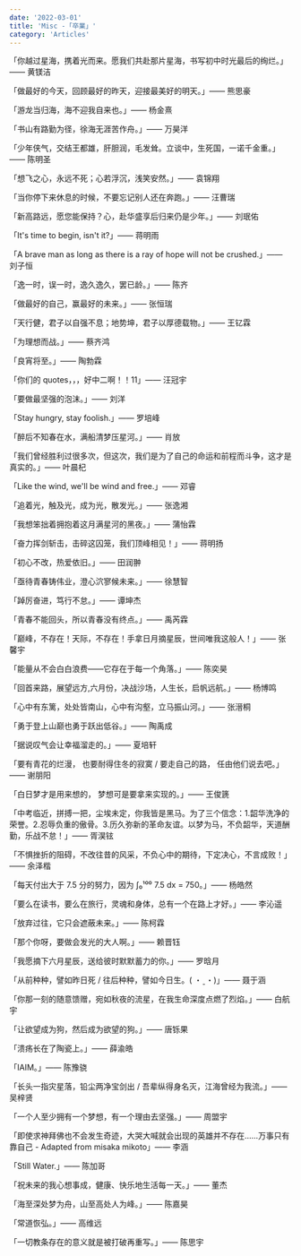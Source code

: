 ```yaml
---
date: '2022-03-01'
title: 'Misc -「卒業」'
category: 'Articles'
---
```


<p></p>

「你越过星海，携着光而来。愿我们共赴那片星海，书写初中时光最后的绚烂。」—— 黄镁洁

「做最好的今天，回顾最好的昨天，迎接最美好的明天。」—— 熊思豪

「游龙当归海，海不迎我自来也。」—— 杨金熹

「书山有路勤为径，徐海无涯苦作舟。」—— 万昊洋

「少年侠气，交结王都雄，肝胆润，毛发耸。立谈中，生死国，一诺千金重。」—— 陈明圣

「想飞之心，永远不死；心若浮沉，浅笑安然。」—— 袁锦翔

「当你停下来休息的时候，不要忘记别人还在奔跑。」—— 汪曹瑞

「新高路远，愿您能保持？心，赴华盛享后归来仍是少年。」—— 刘珉佑

「It's time to begin, isn't it?」—— 蒋明雨

「A brave man as long as there is a ray of hope will not be crushed.」—— 刘子恒

「逸一时，误一时，逸久逸久，罢已龄。」—— 陈齐

「做最好的自己，赢最好的未来。」—— 张恒瑞

「天行健，君子以自强不息；地势坤，君子以厚德载物。」—— 王钇霖

「为理想而战。」—— 蔡齐鸿

「良宵将至。」—— 陶勃霖

「你们的 quotes，，，好中二啊！！11」—— 汪冠宇

「要做最坚强的泡沫。」—— 刘洋

「Stay hungry, stay foolish.」—— 罗培峰

「醉后不知春在水，满船清梦压星河。」—— 肖放

「我们曾经胜利过很多次，但这次，我们是为了自己的命运和前程而斗争，这才是真实的。」—— 叶晨杞

「Like the wind, we'll be wind and free.」—— 邓睿

「追着光，触及光，成为光，散发光。」—— 张逸湘

「我想笨拙着拥抱着这月满星河的黑夜。」—— 蒲怡霖

「奋力挥剑斩击，击碎这囚笼，我们顶峰相见！」—— 蒋明扬

「初心不改，热爱依旧。」—— 田润翀

「亟待青春铸伟业，澄心泬寥候未来。」—— 徐慧智

「踔厉奋进，笃行不怠。」—— 谭坤杰

「青春不能回头，所以青春没有终点。」—— 禹芮霖

「巅峰，不存在！天际，不存在！手拿日月摘星辰，世间唯我这般人！」—— 张馨宇

「能量从不会白白浪费——它存在于每一个角落。」—— 陈奕昊

「回首来路，展望远方,六月份，决战沙场，人生长，启帆远航。」—— 杨博鸣

「心中有东篱，处处皆南山，心中有沟壑，立马振山河。」—— 张溍桐

「勇于登上山巅也勇于跃出低谷。」—— 陶禹成

「据说叹气会让幸福溜走的。」—— 夏培轩

「要有青花的烂漫， 也要耐得住冬的寂寞 / 要走自己的路， 任由他们说去吧。」—— 谢朋阳

「白日梦才是用来想的， 梦想可是要拿来实现的。」—— 王俊篪

「中考临近，拼搏一把，尘埃未定，你我皆是黑马。为了三个信念：1.韶华洗净的荣誉。2.忍辱负重的傲骨。3.历久弥新的革命友谊。以梦为马，不负韶华，天道酬勤，乐战不怠！」—— 胥淏铉

「不惧挫折的阻碍，不改往昔的风采，不负心中的期待，下定决心，不言成败！」—— 余泽楷

「每天付出大于 7.5 分的努力，因为 ∫₀¹⁰⁰ 7.5 dx = 750。」—— 杨皓然

「要么在读书，要么在旅行，灵魂和身体，总有一个在路上才好。」—— 李沁遥

「放弃过往，它只会遮蔽未来。」—— 陈柯霖

「那个你呀，要做会发光的大人啊。」—— 赖晋钰

「我愿摘下六月星辰，送给彼时默默蓄力的你。」—— 罗晗月

「从前种种，譬如昨日死 / 往后种种，譬如今日生。( ・ˍ・)」—— 聂于涵

「你那一刻的随意馈赠，宛如秋夜的流星，在我生命深度点燃了烈焰。」—— 白航宇

「让欲望成为狗，然后成为欲望的狗。」—— 唐铄果

「溃疡长在了陶瓷上。」—— 薛渝皓

「IAIM。」—— 陈豫骁

「长头一指灾星落，铅尘两净宝剑出 / 吾辈纵得身名灭，江海曾经为我流。」—— 吴梓贤

「一个人至少拥有一个梦想，有一个理由去坚强。」—— 周盟宇

「即使求神拜佛也不会发生奇迹，大哭大喊就会出现的英雄并不存在……万事只有靠自己 - Adapted from misaka mikoto」—— 李涵

「Still Water.」—— 陈加哥

「祝未来的我心想事成，健康、快乐地生活每一天。」—— 董杰

「海至深处梦为舟，山至高处人为峰。」—— 陈嘉昊

「常道恢弘。」—— 高维远

「一切教条存在的意义就是被打破再重写。」—— 陈思宇